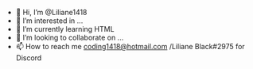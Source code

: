- 👋 Hi, I’m @Liliane1418
- 👀 I’m interested in ...
- 🌱 I’m currently learning HTML
- 💞️ I’m looking to collaborate on ...
- 📫 How to reach me coding1418@hotmail.com /Liliane Black#2975 for Discord

<!---
Liliane1418/Liliane1418 is a ✨ special ✨ repository because its `README.md` (this file) appears on your GitHub profile.
You can click the Preview link to take a look at your changes.
--->
